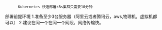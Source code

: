           Kubernetes 快速部署k8s集群只需要10分钟

部署前提环境
1.准备至少3台服务器（阿里云或者腾讯云，aws,物理机，虚拟机都可以）
2.建议在同一个在同一个网段，网络传输快。
  
